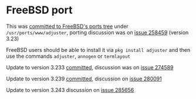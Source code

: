 FreeBSD port
============

This was [committed to FreeBSD's ports tree](https://cgit.freebsd.org/ports/commit/?id=b8e9c28744bb86cbbc76a046f39bbd80834ed4ce)
under `/usr/ports/www/adjuster`, porting discussion was on [issue 258459](https://bugs.freebsd.org/bugzilla/show_bug.cgi?id=258459)
(version 3.23)

FreeBSD users should be able to install it via `pkg install adjuster`
and then use the commands `adjuster`, `annogen` or `termlayout`

Update to version 3.233 [committed](https://cgit.freebsd.org/ports/commit/?id=b562b16ede7da01d8920707732cb15ba8c7b8e65),
discussion was on [issue 274589](https://bugs.freebsd.org/bugzilla/show_bug.cgi?id=274589)

Update to version 3.239 [committed](https://cgit.freebsd.org/ports/commit/?id=09c1355b40f969583548bf3d618eac06e29c553c),
discussion on [issue 280091](https://bugs.freebsd.org/bugzilla/show_bug.cgi?id=280091)

Update to version 3.243
discussion on [issue 285656](https://bugs.freebsd.org/bugzilla/show_bug.cgi?id=285656)
